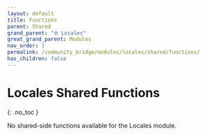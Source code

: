 ```yaml
---
layout: default
title: Functions
parent: Shared
grand_parent: "🌐 Locales"
great_grand_parent: Modules
nav_order: 1
permalink: /community_bridge/modules/locales/shared/functions/
has_children: false
---
```


# Locales Shared Functions
{: .no_toc }

No shared-side functions available for the Locales module.
